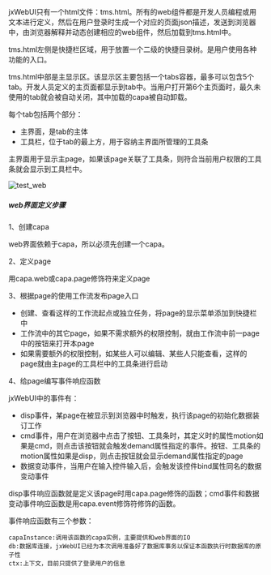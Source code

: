 jxWebUI只有一个html文件：tms.html。所有的web组件都是开发人员编程或用文本进行定义，然后在用户登录时生成一个对应的页面json描述，发送到浏览器中，由浏览器解释并动态创建相应的web组件，然后加载到tms.html中。

tms.html左侧是快捷栏区域，用于放置一个二级的快捷目录树。是用户使用各种功能的入口。

tms.html中部是主显示区。该显示区主要包括一个tabs容器，最多可以包含5个tab。开发人员定义的主页面都显示到tab中。当用户打开第6个主页面时，最久未使用的tab就会被自动关闭，其中加载的capa被自动卸载。

每个tab包括两个部分：

- 主界面，是tab的主体
- 工具栏，位于tab的最上方，用于容纳主界面所管理的工具条

主界面用于显示主page，如果该page关联了工具条，则符合当前用户权限的工具条就会显示到工具栏中。

![test_web](http://115.29.52.95:10018/images/web_1.png)


##### web界面定义步骤

1、创建capa

web界面依赖于capa，所以必须先创建一个capa。

2、定义page

用capa.web或capa.page修饰符来定义page

3、根据page的使用工作流发布page入口

- 创建、查看这样的工作流起点或独立任务，将page的显示菜单添加到快捷栏中
- 工作流中的其它page，如果不需求额外的权限控制，就由工作流中前一page中的按钮来打开本page
- 如果需要额外的权限控制，如某些人可以编辑、某些人只能查看，这样的page就由主page的工具栏中的工具条进行启动

4、给page编写事件响应函数

jxWebUI中的事件有：

- disp事件，某page在被显示到浏览器中时触发，执行该page的初始化数据装订工作
- cmd事件，用户在浏览器中点击了按钮、工具条时，其定义时的属性motion如果是cmd，则点击该按钮就会触发demand属性指定的事件。按钮、工具条的motion属性如果是disp，则点击按钮就会显示demand属性指定的page
- 数据变动事件，当用户在输入控件输入后，会触发该控件bind属性同名的数据变动事件

disp事件响应函数就是定义该page时用capa.page修饰的函数；cmd事件和数据变动事件响应函数是用capa.event修饰符修饰的函数。

事件响应函数有三个参数：

	capaInstance:调用该函数的capa实例，主要提供和web界面的IO
	db:数据库连接，jxWebUI已经为本次调用准备好了数据库事务以保证本函数执行时数据库的原子性
	ctx:上下文，目前只提供了登录用户的信息
